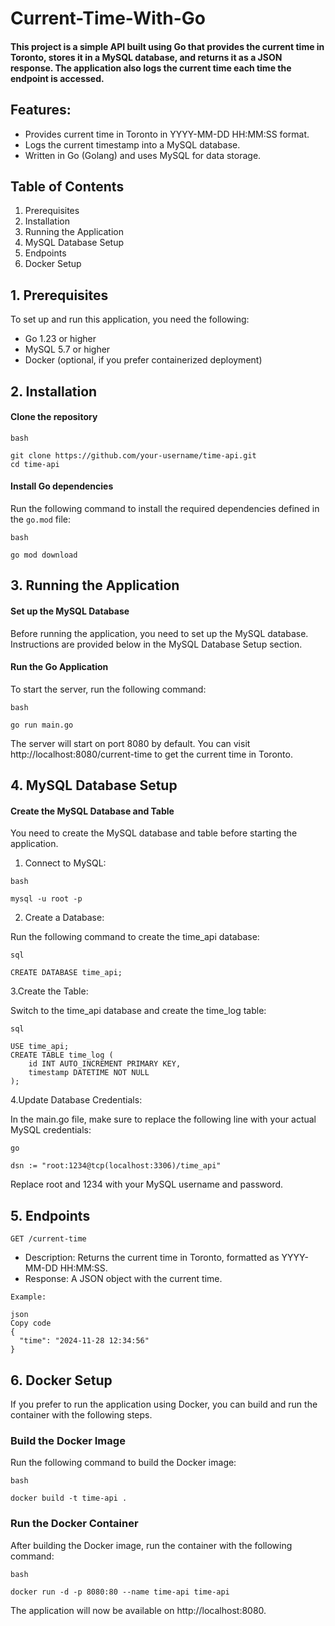 # Current-Time-With-Go 

#### This project is a simple API built using Go that provides the current time in Toronto, stores it in a MySQL database, and returns it as a JSON response. The application also logs the current time each time the endpoint is accessed.

## Features:
- Provides current time in Toronto in YYYY-MM-DD HH:MM:SS format.
- Logs the current timestamp into a MySQL database.
- Written in Go (Golang) and uses MySQL for data storage.

## Table of Contents
1. Prerequisites
2. Installation
3. Running the Application
4. MySQL Database Setup
5. Endpoints
6. Docker Setup

##  1. Prerequisites
To set up and run this application, you need the following:

+ Go 1.23 or higher
+ MySQL 5.7 or higher
+ Docker (optional, if you prefer containerized deployment)

## 2. Installation
#### Clone the repository
```
bash

git clone https://github.com/your-username/time-api.git
cd time-api
```
#### Install Go dependencies

Run the following command to install the required dependencies defined in the ```go.mod``` file:

```
bash

go mod download
```

## 3. Running the Application

#### Set up the MySQL Database
Before running the application, you need to set up the MySQL database. Instructions are provided below in the MySQL Database Setup section.

#### Run the Go Application
To start the server, run the following command:
```
bash

go run main.go
```
The server will start on port 8080 by default. You can visit http://localhost:8080/current-time to get the current time in Toronto.

## 4. MySQL Database Setup

#### Create the MySQL Database and Table
You need to create the MySQL database and table before starting the application.

1. Connect to MySQL:
```
bash

mysql -u root -p
```
2. Create a Database:

Run the following command to create the time_api database:
```
sql

CREATE DATABASE time_api;
```

3.Create the Table:

Switch to the time_api database and create the time_log table:

```
sql

USE time_api;
CREATE TABLE time_log (
    id INT AUTO_INCREMENT PRIMARY KEY,
    timestamp DATETIME NOT NULL
);
```
4.Update Database Credentials:

In the main.go file, make sure to replace the following line with your actual MySQL credentials:
```
go

dsn := "root:1234@tcp(localhost:3306)/time_api"
```
Replace root and 1234 with your MySQL username and password.

## 5. Endpoints
```GET /current-time```

+ Description: Returns the current time in Toronto, formatted as YYYY-MM-DD HH:MM:SS.
+ Response: A JSON object with the current time.
```
Example:

json
Copy code
{
  "time": "2024-11-28 12:34:56"
}
```
## 6. Docker Setup
If you prefer to run the application using Docker, you can build and run the container with the following steps.

### Build the Docker Image
Run the following command to build the Docker image:
```
bash

docker build -t time-api .
```

### Run the Docker Container

After building the Docker image, run the container with the following command:
```
bash

docker run -d -p 8080:80 --name time-api time-api
```
The application will now be available on http://localhost:8080.

